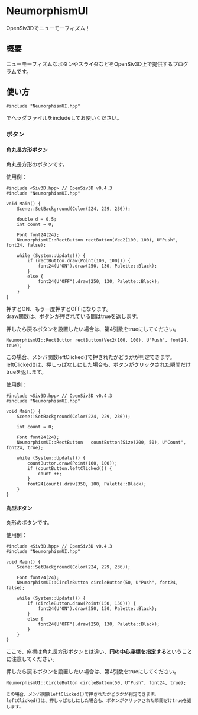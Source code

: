 # NeumorphismUI
OpenSiv3Dでニューモーフィズム！

## 概要
ニューモーフィズムなボタンやスライダなどをOpenSiv3D上で提供するプログラムです。

## 使い方
```
#include "NeumorphismUI.hpp"
```
でヘッダファイルをincludeしてお使いください。  
  
### ボタン
#### 角丸長方形ボタン
角丸長方形のボタンです。  
  
使用例：
```
#include <Siv3D.hpp> // OpenSiv3D v0.4.3
#include "NeumorphismUI.hpp"

void Main() {
	Scene::SetBackground(Color(224, 229, 236));
	
	double d = 0.5;
	int count = 0;
	
	Font font24(24);
	NeumorphismUI::RectButton rectButton(Vec2(100, 100), U"Push", font24, false);
	
	while (System::Update()) {
		if (rectButton.draw(Point(100, 100))) {
			font24(U"ON").draw(250, 130, Palette::Black);
		}
		else {
			font24(U"OFF").draw(250, 130, Palette::Black);
		}
	}
}
```
押すとON、もう一度押すとOFFになります。  
draw関数は、ボタンが押されている間はtrueを返します。
  
  
押したら戻るボタンを設置したい場合は、第4引数をtrueにしてください。
```
NeumorphismUI::RectButton rectButton(Vec2(100, 100), U"Push", font24, true);
```
この場合、メンバ関数leftClicked()で押されたかどうかが判定できます。  
leftClicked()は、押しっぱなしにした場合も、ボタンがクリックされた瞬間だけtrueを返します。  
  
使用例：
```
#include <Siv3D.hpp> // OpenSiv3D v0.4.3
#include "NeumorphismUI.hpp"

void Main() {
	Scene::SetBackground(Color(224, 229, 236));
	
	int count = 0;
	
	Font font24(24);
	NeumorphismUI::RectButton 	countButton(Size(200, 50), U"Count", font24, true);
	
	while (System::Update()) {
		countButton.draw(Point(100, 100));
		if (countButton.leftClicked()) {
			count ++;
		}
		font24(count).draw(350, 100, Palette::Black);
	}
}
```

#### 丸型ボタン
丸形のボタンです。  
  
使用例：
```
#include <Siv3D.hpp> // OpenSiv3D v0.4.3
#include "NeumorphismUI.hpp"

void Main() {
	Scene::SetBackground(Color(224, 229, 236));
	
	Font font24(24);
	NeumorphismUI::CircleButton circleButton(50, U"Push", font24, false);
	
	while (System::Update()) {
		if (circleButton.draw(Point(150, 150))) {
			font24(U"ON").draw(250, 130, Palette::Black);
		}
		else {
			font24(U"OFF").draw(250, 130, Palette::Black);
		}
    }
}
```
ここで、座標は角丸長方形ボタンとは違い、**円の中心座標を指定する**ということに注意してください。  
  
押したら戻るボタンを設置したい場合は、第4引数をtrueにしてください。
```
NeumorphismUI::CircleButton circleButton(50, U"Push", font24, true);
```
```
この場合、メンバ関数leftClicked()で押されたかどうかが判定できます。  
leftClicked()は、押しっぱなしにした場合も、ボタンがクリックされた瞬間だけtrueを返します。  

